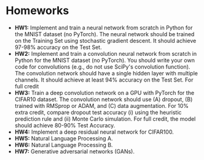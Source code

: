 # Homeworks

- **HW1:** Implement and train a neural network from scratch in Python for the MNIST dataset (no PyTorch). The neural network should be trained on the Training Set using stochastic gradient descent. It should achieve 97-98% accuracy on the Test Set.
- **HW2:** Implement and train a convolution neural network from scratch in Python for the MNIST dataset (no PyTorch). You should write your own code for convolutions (e.g., do not use SciPy's convolution function). The convolution network should have a single hidden layer with multiple channels. It should achieve at least 94% accuracy on the Test Set. For full credit
- **HW3:** Train a deep convolution network on a GPU with PyTorch for the CIFAR10 dataset. The convolution network should use (A) dropout, (B) trained with RMSprop or ADAM, and (C) data augmentation. For 10% extra credit, compare dropout test accuracy (i) using the heuristic prediction rule and (ii) Monte Carlo simulation. For full credit, the model should achieve 80-90% Test Accuracy.
- **HW4:** Implement a deep residual neural network for CIFAR100.
- **HW5:** Natural Language Processing A.
- **HW6:** Natural Language Processing B.
- **HW7:** Generative adversarial networks (GANs).
